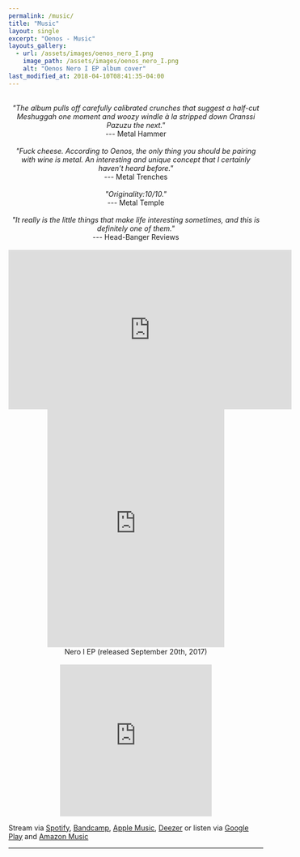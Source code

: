 ```yaml
---
permalink: /music/
title: "Music"
layout: single
excerpt: "Oenos - Music"
layouts_gallery:
  - url: /assets/images/oenos_nero_I.png
    image_path: /assets/images/oenos_nero_I.png
    alt: "Oenos Nero I EP album cover"
last_modified_at: 2018-04-10T08:41:35-04:00
---
```


<br>
<center>
  <i>
  "The album pulls off carefully calibrated crunches that suggest a half-cut Meshuggah one moment and woozy windle à la stripped down Oranssi Pazuzu the next."
  </i>
  <br>
  --- Metal Hammer
</center>
<br>

<center>
  <i>
    "Fuck cheese. According to Oenos, the only thing you should be pairing with wine is metal. An interesting and unique concept that I certainly haven’t heard before."
  </i>
  <br>
  --- Metal Trenches
</center>
<br>

<center>
  <i>
  "Originality:10/10."
  <br>
  </i>
  --- Metal Temple
</center>
<br>

<center>
  <i>
    "It really is the little things that make life interesting sometimes, and this is definitely one of them."
  </i>
  <br>
  --- Head-Banger Reviews
</center>
<br>

<center>
<iframe width="560" height="315" src="https://www.youtube.com/embed/OhQLgCbYHsU" frameborder="0" allow="accelerometer; autoplay; encrypted-media; gyroscope; picture-in-picture" allowfullscreen></iframe>
</center>

<center>
<iframe style="border: 0; width: 350px; height: 470px;" src="https://bandcamp.com/EmbeddedPlayer/album=2823823031/size=large/bgcol=ffffff/linkcol=0687f5/tracklist=false/transparent=true/" seamless><a href="http://oenos.bandcamp.com/album/noir-ii">Noir II by Oenos</a></iframe>
</center>


<center>
  Nero I EP (released September 20th, 2017)
</center>

<br>
<center>
  <iframe src="https://open.spotify.com/embed/album/75Nn5YHcTqtSZdWQ57UQCA" width="300px" height="300px" frameborder="0" allowtransparency="true" allow="encrypted-media"></iframe>
</center>

Stream via
 <a href="https://open.spotify.com/album/75Nn5YHcTqtSZdWQ57UQCA">Spotify</a>, <a href="http://oenos.bandcamp.com/album/nero-i">Bandcamp</a>, <a href="https://geo.itunes.apple.com/us/album/nero-i-ep/1287582427?app=music">Apple Music</a>,
<a href="https://www.deezer.com/en/album/48649972">Deezer</a> or listen via <a href="https://play.google.com/music/m/Bo53n2gonb4vfgw4ydyvru6qboi?t=Nero_I_-_oenos">Google Play</a> and
<a href="https://www.amazon.com/Nero-I-oenos/dp/B078SVG2H5">Amazon Music</a>  


---
